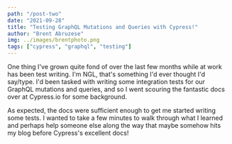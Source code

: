 ```yaml
---
path: "/post-two"
date: "2021-09-28"
title: "Testing GraphQL Mutations and Queries with Cypress!"
author: "Brent Abruzese"
img: ../images/brentphoto.png
tags: ["cypress", "graphql", "testing"]
---
```


One thing I've grown quite fond of over the last few months while at work has been test writing. I'm NGL, that's something I'd ever thought I'd say/type. I'd been tasked with writing some integration tests for our GraphQL mutations and queries, and so I went scouring the fantastic docs over at Cypress.io for some background.

As expected, the docs were sufficient enough to get me started writing some tests. I wanted to take a few minutes to walk through what I learned and perhaps help someone else along the way that maybe somehow hits my blog before Cypress's excellent docs!
